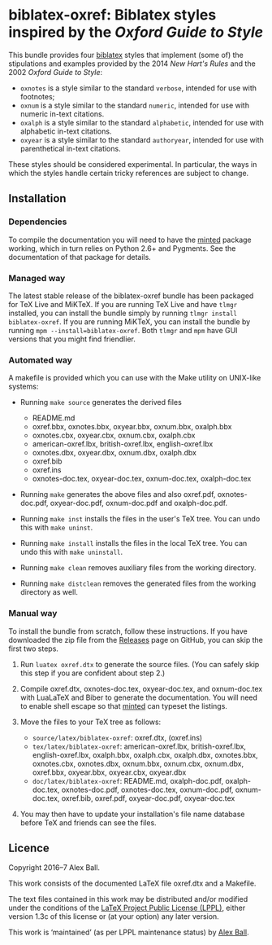 # biblatex-oxref: Biblatex styles inspired by the *Oxford Guide to Style*

This bundle provides four [biblatex] styles that implement (some of) the
stipulations and examples provided by the 2014 *New Hart's Rules* and the 2002
*Oxford Guide to Style*:

  * `oxnotes` is a style similar to the standard `verbose`,
    intended for use with footnotes;
  * `oxnum` is a style similar to the standard `numeric`,
    intended for use with numeric in-text citations.
  * `oxalph` is a style similar to the standard `alphabetic`,
    intended for use with alphabetic in-text citations.
  * `oxyear` is a style similar to the standard `authoryear`,
    intended for use with parenthetical in-text citations.

These styles should be considered experimental. In particular, the ways in which
the styles handle certain tricky references are subject to change.

[biblatex]: http://ctan.org/pkg/biblatex

## Installation

### Dependencies

To compile the documentation you will need to have the [minted] package working,
which in turn relies on Python 2.6+ and Pygments. See the documentation of that
package for details.

### Managed way

The latest stable release of the biblatex-oxref bundle has been packaged for
TeX Live and MiKTeX. If you are running TeX Live and have `tlmgr` installed, you
can install the bundle simply by running `tlmgr install biblatex-oxref`. If you
are running MiKTeX, you can install the bundle by running
`mpm --install=biblatex-oxref`. Both `tlmgr` and `mpm` have GUI versions that
you might find friendlier.

### Automated way

A makefile is provided which you can use with the Make utility on
UNIX-like systems:

  * Running `make source` generates the derived files
      - README.md
      - oxref.bbx, oxnotes.bbx, oxyear.bbx, oxnum.bbx, oxalph.bbx
      - oxnotes.cbx, oxyear.cbx, oxnum.cbx, oxalph.cbx
      - american-oxref.lbx, british-oxref.lbx, english-oxref.lbx
      - oxnotes.dbx, oxyear.dbx, oxnum.dbx, oxalph.dbx
      - oxref.bib
      - oxref.ins
      - oxnotes-doc.tex, oxyear-doc.tex, oxnum-doc.tex, oxalph-doc.tex

  * Running `make` generates the above files and also oxref.pdf,
    oxnotes-doc.pdf, oxyear-doc.pdf, oxnum-doc.pdf and oxalph-doc.pdf.

  * Running `make inst` installs the files in the user's TeX tree.
    You can undo this with `make uninst`.

  * Running `make install` installs the files in the local TeX tree.
    You can undo this with `make uninstall`.

  * Running `make clean` removes auxiliary files from the working directory.

  * Running `make distclean` removes the generated files from the working
    directory as well.

### Manual way

To install the bundle from scratch, follow these instructions. If you have
downloaded the zip file from the [Releases] page on GitHub, you can skip the
first two steps.

 1. Run `luatex oxref.dtx` to generate the source files. (You can safely skip
    this step if you are confident about step 2.)

 2. Compile oxref.dtx, oxnotes-doc.tex, oxyear-doc.tex, and oxnum-doc.tex with
    LuaLaTeX and Biber to generate the documentation. You will need to enable
    shell escape so that [minted] can typeset the listings.

 3. Move the files to your TeX tree as follows:
      - `source/latex/biblatex-oxref`:
        oxref.dtx,
        (oxref.ins)
      - `tex/latex/biblatex-oxref`:
        american-oxref.lbx,
        british-oxref.lbx,
        english-oxref.lbx,
        oxalph.bbx,
        oxalph.cbx,
        oxalph.dbx,
        oxnotes.bbx,
        oxnotes.cbx,
        oxnotes.dbx,
        oxnum.bbx,
        oxnum.cbx,
        oxnum.dbx,
        oxref.bbx,
        oxyear.bbx,
        oxyear.cbx,
        oxyear.dbx
      - `doc/latex/biblatex-oxref`:
        README.md,
        oxalph-doc.pdf,
        oxalph-doc.tex,
        oxnotes-doc.pdf,
        oxnotes-doc.tex,
        oxnum-doc.pdf,
        oxnum-doc.tex,
        oxref.bib,
        oxref.pdf,
        oxyear-doc.pdf,
        oxyear-doc.tex

 4. You may then have to update your installation's file name database
    before TeX and friends can see the files.

[Releases]: https://github.com/alex-ball/biblatex-oxref/releases
[minted]: http://ctan.org/pkg/minted

## Licence

Copyright 2016–7 Alex Ball.

This work consists of the documented LaTeX file oxref.dtx and a Makefile.

The text files contained in this work may be distributed and/or modified
under the conditions of the [LaTeX Project Public License (LPPL)][lppl],
either version 1.3c of this license or (at your option) any later
version.

This work is ‘maintained’ (as per LPPL maintenance status) by [Alex Ball][me].

[lppl]: http://www.latex-project.org/lppl.txt "LaTeX Project Public License (LPPL)"
[me]: https://alexball.me.uk/ "Alex Ball"

